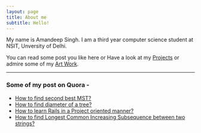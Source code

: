 ```yaml
---
layout: page
title: About me
subtitle: Hello! 
---
```


My name is Amandeep Singh. I am a third year computer science student at NSIT, Unversity of Delhi.

You can read some post you like here or Have a look at my [Projects](https://amandeep511997.github.io/projects/) or admire some of my [Art Work](https://amandeep511997.github.io/artwork/).

___

### Some of my post on Quora -
- [How to find second best MST?](http://qr.ae/TU1Cbi)
- [How to find diameter of a tree?](http://qr.ae/TU1Cbc)
- [How to learn Rails in a Project oriented manner?](http://qr.ae/TU1Cb9)
- [How to find Longest Common Increasing Subsequence between two strings?](https://qr.ae/TUnOdN)

